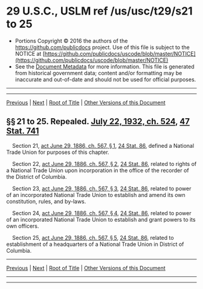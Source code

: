 ---
---

# 29 U.S.C., USLM ref /us/usc/t29/s21 to 25

* Portions Copyright © 2016 the authors of the https://github.com/publicdocs project.
  Use of this file is subject to the NOTICE at [https://github.com/publicdocs/uscode/blob/master/NOTICE](https://github.com/publicdocs/uscode/blob/master/NOTICE)
* See the [Document Metadata](././../../../..//README.md) for more information.
  This file is generated from historical government data; content and/or formatting may be inaccurate and out-of-date and should not be used for official purposes.

----------
----------

[Previous](./../../../..//us/usc/t29/ch3/m__us_usc_t29_ch3.md) | [Next](./../../../..//us/usc/t29/ch4/m__us_usc_t29_ch4.md) | [Root of Title](./../../../../) | [Other Versions of this Document](https://publicdocs.github.io/go/links?ns=uslm&ref=%2Fus%2Fusc%2Ft29%2Fs21+to+25)

## §§ 21 to 25. Repealed. [July 22, 1932, ch. 524][/us/act/1932-07-22/ch524], [47 Stat. 741][/us/stat/47/741]

    Section 21, [act June 29, 1886, ch. 567, § 1][/us/act/1886-06-29/ch567/s1], [24 Stat. 86][/us/stat/24/86], defined a National Trade Union for purposes of this chapter.

    Section 22, [act June 29, 1886, ch. 567, § 2][/us/act/1886-06-29/ch567/s2], [24 Stat. 86][/us/stat/24/86], related to rights of a National Trade Union upon incorporation in the office of the recorder of the District of Columbia.

    Section 23, [act June 29, 1886, ch. 567, § 3][/us/act/1886-06-29/ch567/s3], [24 Stat. 86][/us/stat/24/86], related to power of an incorporated National Trade Union to establish and amend its own constitution, rules, and by-laws.

    Section 24, [act June 29, 1886, ch. 567, § 4][/us/act/1886-06-29/ch567/s4], [24 Stat. 86][/us/stat/24/86], related to power of an incorporated National Trade Union to establish and grant powers to its own officers.

    Section 25, [act June 29, 1886, ch. 567, § 5][/us/act/1886-06-29/ch567/s5], [24 Stat. 86][/us/stat/24/86], related to establishment of a headquarters of a National Trade Union in District of Columbia.

----------

[Previous](./../../../..//us/usc/t29/ch3/m__us_usc_t29_ch3.md) | [Next](./../../../..//us/usc/t29/ch4/m__us_usc_t29_ch4.md) | [Root of Title](./../../../../) | [Other Versions of this Document](https://publicdocs.github.io/go/links?ns=uslm&ref=%2Fus%2Fusc%2Ft29%2Fs21+to+25)

----------
----------

[/us/act/1932-07-22/ch524]: https://publicdocs.github.io/go/links?ns=uslm&ref=%2Fus%2Fact%2F1932-07-22%2Fch524
[/us/stat/47/741]: https://publicdocs.github.io/go/links?ns=uslm&ref=%2Fus%2Fstat%2F47%2F741
[/us/act/1886-06-29/ch567/s1]: https://publicdocs.github.io/go/links?ns=uslm&ref=%2Fus%2Fact%2F1886-06-29%2Fch567%2Fs1
[/us/stat/24/86]: https://publicdocs.github.io/go/links?ns=uslm&ref=%2Fus%2Fstat%2F24%2F86
[/us/act/1886-06-29/ch567/s2]: https://publicdocs.github.io/go/links?ns=uslm&ref=%2Fus%2Fact%2F1886-06-29%2Fch567%2Fs2
[/us/stat/24/86]: https://publicdocs.github.io/go/links?ns=uslm&ref=%2Fus%2Fstat%2F24%2F86
[/us/act/1886-06-29/ch567/s3]: https://publicdocs.github.io/go/links?ns=uslm&ref=%2Fus%2Fact%2F1886-06-29%2Fch567%2Fs3
[/us/stat/24/86]: https://publicdocs.github.io/go/links?ns=uslm&ref=%2Fus%2Fstat%2F24%2F86
[/us/act/1886-06-29/ch567/s4]: https://publicdocs.github.io/go/links?ns=uslm&ref=%2Fus%2Fact%2F1886-06-29%2Fch567%2Fs4
[/us/stat/24/86]: https://publicdocs.github.io/go/links?ns=uslm&ref=%2Fus%2Fstat%2F24%2F86
[/us/act/1886-06-29/ch567/s5]: https://publicdocs.github.io/go/links?ns=uslm&ref=%2Fus%2Fact%2F1886-06-29%2Fch567%2Fs5
[/us/stat/24/86]: https://publicdocs.github.io/go/links?ns=uslm&ref=%2Fus%2Fstat%2F24%2F86


